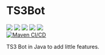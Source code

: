 # TS3Bot
[![](https://img.shields.io/github/v/release/jmne/TS3Bot?style=flat-square)](https://github.com/jmne/TS3Bot/releases)
[![](https://img.shields.io/github/issues/jmne/TS3Bot?style=flat-square)](https://github.com/jmne/TS3Bot/issues)
[![](https://img.shields.io/github/issues-pr/jmne/TS3Bot?style=flat-square)](https://github.com/jmne/TS3Bot/pulls)
[![](https://img.shields.io/github/license/jmne/TS3Bot?style=flat-square)](https://github.com/jmne/TS3Bot/blob/main/LICENSE)
[![](https://img.shields.io/github/languages/code-size/jmne/TS3Bot?style=flat-square)](https://github.com/jmne/TS3Bot/tree/main/src)<br>
[![Maven CI/CD](https://github.com/jmne/TS3Bot/actions/workflows/maven.yml/badge.svg)](https://github.com/jmne/TS3Bot/actions/workflows/maven.yml)

TS3 Bot in Java to add little features.